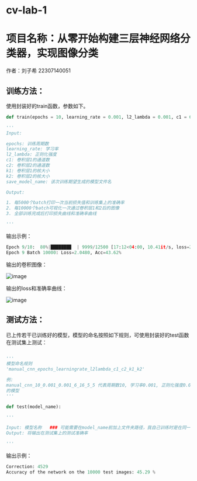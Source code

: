 # cv-lab-1

# 项目名称：从零开始构建三层神经网络分类器，实现图像分类

作者：刘子希 22307140051

## 训练方法：

使用封装好的train函数，参数如下。

```python
def train(epochs = 10, learning_rate = 0.001, l2_lambda = 0.001, c1 = 6, c2 = 16, k1 = 5, k2 = 5, save_model_name = 'manual_cnn_10_0.001_0.001_6_16_5_5.pth'):

'''
Input:

epochs: 训练周期数
learning_rate: 学习率
l2_lambda: 正则化强度
c1: 卷积层1的通道数
c2: 卷积层2的通道数
k1: 卷积层1的核大小
k2: 卷积层2的核大小
save_model_name: 该次训练期望生成的模型文件名 

Output:

1. 每5000个batch打印一次当前损失值和训练集上的准确率
2. 每10000个batch可视化一次通过卷积层1和2后的图像
3. 全部训练完成后打印损失曲线和准确率曲线

'''
```

输出示例：

```python
Epoch 9/10:  80%|███████▉  | 9999/12500 [17:12<04:00, 10.41it/s, loss=2.0480, acc=43.6%]
Epoch 9 Batch 10000: Loss=2.0480, Acc=43.62%
```

输出的卷积图像：

![image](https://github.com/user-attachments/assets/b5bccf9a-8219-487b-b0bf-667220ace262)

输出的loss和准确率曲线：

![image](https://github.com/user-attachments/assets/4ca0cbac-07ac-44c6-b961-a2d4a8291146)


## 测试方法：

已上传若干已训练好的模型，模型的命名按照如下规则，可使用封装好的test函数在测试集上测试：

```python

'''
模型命名规则
'manual_cnn_epochs_learningrate_l2lambda_c1_c2_k1_k2'

例:
manual_cnn_10_0.001_0.001_6_16_5_5 代表周期数10, 学习率0.001, 正则化强度0.001, 卷积层1通道数6, 卷积层2通道数16, 卷积层1核大小5*5, 卷积层2核大小5*5
的模型
'''

def test(model_name):

'''

Input: 模型名称   ### 可能需要在model_name前加上文件夹路径，我自己训练时是在同一个文件夹下了
Output: 将输出在测试集上的测试准确率

'''
```

输出示例：

```python
Correction: 4529
Accuracy of the network on the 10000 test images: 45.29 %
```
